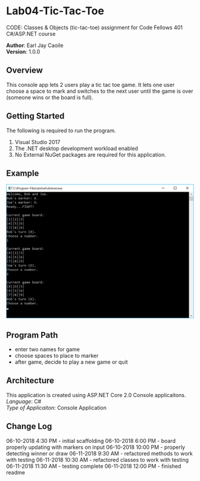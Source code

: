 # Lab04-Tic-Tac-Toe
 CODE: Classes &amp; Objects (tic-tac-toe) assignment for Code Fellows 401 C#/ASP.NET course

**Author**: Earl Jay Caoile <br />
**Version**: 1.0.0

## Overview
This console app lets 2 users play a tic tac toe game. It lets one user choose a space to mark and switches to the next user until the game is over (someone wins or the board is full).

## Getting Started
The following is required to run the program.
1. Visual Studio 2017 
2. The .NET desktop development workload enabled
3. No External NuGet packages are required for this application. 

## Example
![Lab 04 Screenshot](Lab04-newSS.jpg)

## Program Path
 - enter two names for game
 - choose spaces to place to marker
 - after game, decide to play a new game or quit


## Architecture
This application is created using ASP.NET Core 2.0 Console applicaitons. <br />
*Language*: C# <br />
*Type of Applicaiton*: Console Application <br />

## Change Log
06-10-2018 4:30 PM - initial scaffolding
06-10-2018 6:00 PM - board properly updating with markers on input
06-10-2018 10:00 PM - properly detecting winner or draw
06-11-2018 9:30 AM - refactored methods to work with testing
06-11-2018 10:30 AM - refactored classes to work with testing
06-11-2018 11:30 AM - testing complete
06-11-2018 12:00 PM - finished readme






